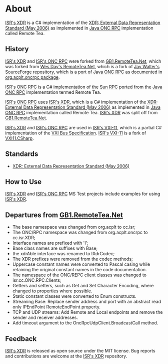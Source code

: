 # About

[ISR's XDR] is a C# implementation of the [XDR: External Data Representation Standard (May 2006)] as implemented in [Java ONC RPC] implementation called Remote Tea.

## History

[ISR's XDR] and [ISR's ONC RPC] were forked from [GB1.RemoteTea.Net], which was forked from [Wes Day's RemoteTea.Net], which is a fork of [Jay Walter's SourceForge repository], which is a port of [Java ONC RPC] as documented in [org.acplt.oncrpc package].

[ISR's ONC RPC] is a C# implementation of the [Sun RPC] ported from the [Java ONC RPC] implementation termed Remote Tea.

[ISR's ONC RPC] uses [ISR's XDR], which is a C# implementation of the [XDR: External Data Representation Standard (May 2006)] as implemented in [Java ONC RPC] implementation called Remote Tea. [ISR's XDR] was split off from [GB1.RemoteTea.Net].

[ISR's XDR] and [ISR's ONC RPC] are used in [ISR's VXI-11], which is a partial C# implementation of the [VXI Bus Specification]. [ISR's VXI-11] is a fork of [VXI11.CSharp].

## Standards

* [XDR: External Data Representation Standard (May 2006)]

## How to Use

[ISR's XDR] and [ISR's ONC RPC] MS Test projects include examples for using [ISR's XDR].

## Departures from [GB1.RemoteTea.Net]

* The base namespace was changed from org.acplt to cc.isr;
* The ONC/RPC namespace was changed from org.acplt.oncrpc to cc.isr.XDR;
* Interface names are prefixed with 'I';
* Base class names are suffixes with Base;
* the xdrAble interface was renamed to IXdrCodec;
* The XDR prefixes were removed from the codec methods;
* Uppercase constant names were converted to Pascal casing while retaining the original constant names in the code documentation. 
* The namespace of the ONC/REPC client classes was changed to isr.cc.ONC.RPC.Clients;
* Getters and setters, such as Get and Set Character Encoding, where changed to properties where possible.
* Static constant classes were converted to Enum constructs.
* Streaming Base: Replace sender address and port with an abstract read only IPEndPoint RemoteEndPoint property.
* TCP and UDP streams: Add Remote and Local endpoints and remove the sender and receiver addresses. 
* Add timeout argument to the OncRpcUdpClient.BroadcastCall method.

## Feedback

[ISR's XDR] is released as open source under the MIT license.
Bug reports and contributions are welcome at the [ISR's XDR] repository.

[ISR's XDR]: https://github.com/ATECoder/dn.xdr
[ISR's ONC RPC]: https://github.com/ATECoder/dn.onc.rpc
[ISR's VXI-11]: https://github.com/ATECoder/dn.vxi11
[ISR's VXI-11 IEEE488]: https://github.com/ATECoder/dn.vxi11/src/vxi/ieee488
[XDR: External Data Representation Standard (May 2006)]: http://tools.ietf.org/html/rfc4506
[Sun RPC]: https://en.wikipedia.org/wiki/Sun_RPC
[VXI Bus Specification]: https://vxibus.org/specifications.html

[Jay Walter's SourceForge repository]: https://sourceforge.net/p/remoteteanet
[Wes Day's RemoteTea.Net]: https://github.com/wespday/RemoteTea.Net
[GB1.RemoteTea.Net]: https://github.com/galenbancroft/RemoteTea.Net
[org.acplt.oncrpc package]: https://people.eecs.berkeley.edu/~jonah/javadoc/org/acplt/oncrpc/package-summary.html
[Java ONC RPC]: https://github.com/remotetea/remotetea/tree/master/src/tests/org/acplt/oncrpc
[VXI11.CSharp]: https://github.com/Xanliang/VXI11.CSharp 

